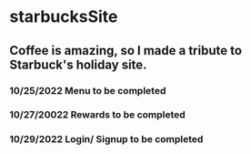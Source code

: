 # starbucksSite

## Coffee is amazing, so I made a tribute to Starbuck's holiday site.

### 10/25/2022 Menu  to be completed

### 10/27/20022 Rewards to be completed

### 10/29/2022 Login/ Signup to be completed

